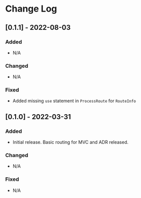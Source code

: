 # Change Log

## [0.1.1] - 2022-08-03
### Added
- N/A

### Changed
- N/A

### Fixed
- Added missing `use` statement in `ProcessRoute` for `RouteInfo`

## [0.1.0] - 2022-03-31
### Added
- Initial release. Basic routing for MVC and ADR released.

### Changed
- N/A

### Fixed
- N/A